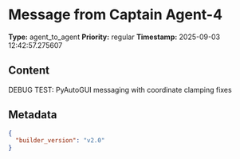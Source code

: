 # Message from Captain Agent-4

**Type:** agent_to_agent
**Priority:** regular
**Timestamp:** 2025-09-03 12:42:57.275607

## Content

DEBUG TEST: PyAutoGUI messaging with coordinate clamping fixes

## Metadata

```json
{
  "builder_version": "v2.0"
}
```
